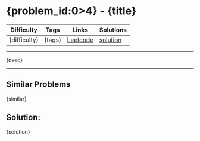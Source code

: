 # {problem_id:0>4} - {title}

Difficulty  | Tags | Links | Solutions
----------- | ---- | ----- | -----
{difficulty} | {tags} | [Leetcode]({url}) | [solution]({url}/solution/)


-----------

{desc}

-----------


## Similar Problems

{similar}


## Solution:

{solution}
